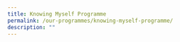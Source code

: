 ```yaml
---
title: Knowing Myself Programme
permalink: /our-programmes/knowing-myself-programme/
description: ""
---
```

